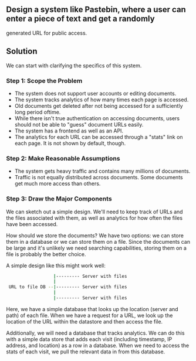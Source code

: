 ## Design a system like Pastebin, where a user can enter a piece of text and get a randomly
generated URL for public access.

## Solution
We can start with clarifying the specifics of this system.

### Step 1: Scope the Problem
- The system does not support user accounts or editing documents.
- The system tracks analytics of how many times each page is accessed.
- Old documents get deleted after not being accessed for a sufficiently long period oftime.
- While there isn't true authentication on accessing documents, users should not be able to "guess"
  document URLs easily.
- The system has a frontend as well as an API.
- The analytics for each URL can be accessed through a "stats" link on each page. It is not shown by
  default, though.

### Step 2: Make Reasonable Assumptions
- The system gets heavy traffic and contains many millions of documents.
- Traffic is not equally distributed across documents. Some documents get much more access than
  others.

### Step 3: Draw the Major Components
We can sketch out a simple design. We'll need to keep track of URLs and the files associated with them, as
well as analytics for how often the files have been accessed.

How should we store the documents? We have two options: we can store them in a database or we can
store them on a file. Since the documents can be large and it's unlikely we need searching capabilities,
storing them on a file is probably the better choice.

A simple design like this might work well:
```bash
                  |--------- Server with files
                  |
 URL to file DB --|--------- Server with files
                  |
                  |--------- Server with files
```

Here, we have a simple database that looks up the location (server and path) of each file. When we have a
request for a URL, we look up the location of the URL within the datastore and then access the file.

Additionally, we will need a database that tracks analytics. We can do this with a simple data store that adds
each visit (including timestamp, IP address, and location) as a row in a database. When we need to access
the stats of each visit, we pull the relevant data in from this database.
